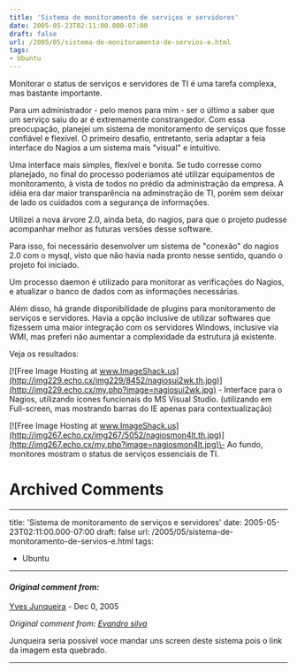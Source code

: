```yaml
---
title: 'Sistema de monitoramento de serviços e servidores'
date: 2005-05-23T02:11:00.000-07:00
draft: false
url: /2005/05/sistema-de-monitoramento-de-servios-e.html
tags: 
- Ubuntu
---
```


Monitorar o status de serviços e servidores de TI é uma tarefa complexa, mas bastante importante.  
  
Para um administrador - pelo menos para mim - ser o último a saber que um serviço saiu do ar é extremamente constrangedor. Com essa preocupação, planejei um sistema de monitoramento de serviços que fosse confiável e flexível. O primeiro desafio, entretanto, seria adaptar a feia interface do Nagios a um sistema mais "visual" e intuitivo.  
  
Uma interface mais simples, flexível e bonita. Se tudo corresse como planejado, no final do processo poderíamos até utilizar equipamentos de monitoramento, à vista de todos no prédio da administração da empresa. A idéia era dar maior transparência na adminstração de TI, porém sem deixar de lado os cuidados com a segurança de informações.  
  
Utilizei a nova árvore 2.0, ainda beta, do nagios, para que o projeto pudesse acompanhar melhor as futuras versões desse software.  
  
Para isso, foi necessário desenvolver um sistema de "conexão" do nagios 2.0 com o mysql, visto que não havia nada pronto nesse sentido, quando o projeto foi iniciado.  
  
Um processo daemon é utilizado para monitorar as verificações do Nagios, e atualizar o banco de dados com as informações necessárias.  
  
Além disso, há grande disponibilidade de plugins para monitoramento de serviços e servidores. Havia a opção inclusive de utilizar softwares que fizessem uma maior integração com os servidores Windows, inclusive via WMI, mas preferi não aumentar a complexidade da estrutura já existente.  
  
Veja os resultados:  
  
[![Free Image Hosting at www.ImageShack.us](http://img229.echo.cx/img229/8452/nagiosui2wk.th.jpg)](http://img229.echo.cx/my.php?image=nagiosui2wk.jpg) \- Interface para o Nagios, utilizando ícones funcionais do MS Visual Studio. (utilizando em Full-screen, mas mostrando barras do IE apenas para contextualização)  
  
  
[![Free Image Hosting at www.ImageShack.us](http://img267.echo.cx/img267/5052/nagiosmon4lt.th.jpg)](http://img267.echo.cx/my.php?image=nagiosmon4lt.jpg)\- Ao fundo, monitores mostram o status de serviços essenciais de TI.
# Archived Comments
---
title: 'Sistema de monitoramento de serviços e servidores'
date: 2005-05-23T02:11:00.000-07:00
draft: false
url: /2005/05/sistema-de-monitoramento-de-servios-e.html
tags: 
- Ubuntu
---

#### _Original comment from:_
[Yves Junqueira](https://www.blogger.com/profile/00104361785049371212 "noreply@blogger.com") - <time datetime="2005-12-10T23:27:00.000-08:00">Dec 0, 2005</time>

_Original comment from: [Evandro silva](http://www.ifi.com.br)_  
  
Junqueira seria possivel voce mandar uns screen deste sistema pois o link da imagem esta quebrado.
<hr />
